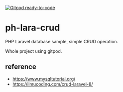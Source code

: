 [![Gitpod ready-to-code](https://img.shields.io/badge/Gitpod-ready--to--code-blue?logo=gitpod)](https://gitpod.io/#https://github.com/ibenk-aja/ph-lara-crud)

# ph-lara-crud

PHP Laravel database sample, simple CRUD operation.

Whole project using gitpod.

## reference

- https://www.mysqltutorial.org/
- https://ilmucoding.com/crud-laravel-8/